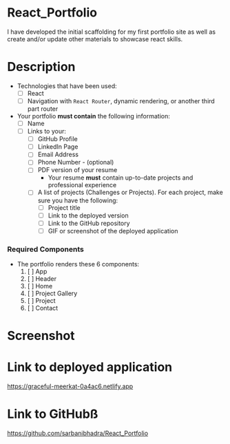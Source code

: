 # React_Portfolio

I have developed the initial scaffolding for my first portfolio site as well as create and/or update other materials to showcase react skills. 

# Description

* Technologies that have been used:
  * [ ] React
  * [ ] Navigation with `React Router`, dynamic rendering, or another third part router
* Your portfolio **must contain** the following information:
  * [ ] Name
  * [ ] Links to your:
    * [ ] GitHub Profile
    * [ ] LinkedIn Page
    * [ ] Email Address
    * [ ] Phone Number - (optional)
    * [ ] PDF version of your resume
      * Your resume **must** contain up-to-date projects and professional experience
    * [ ] A list of projects (Challenges or Projects). For each project, make sure you have the following:
      * [ ] Project title
      * [ ] Link to the deployed version
      * [ ] Link to the GitHub repository
      * [ ] GIF or screenshot of the deployed application

### Required Components

* The portfolio renders these 6 components:
  1. [ ] App
  2. [ ] Header
  4. [ ] Home
  5. [ ] Project Gallery
  6. [ ] Project
  7. [ ] Contact
# Screenshot

# Link to deployed application

https://graceful-meerkat-0a4ac6.netlify.app 

# Link to GitHubß

https://github.com/sarbanibhadra/React_Portfolio